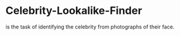 # Celebrity-Lookalike-Finder
is the task of identifying the celebrity from photographs of their face.
